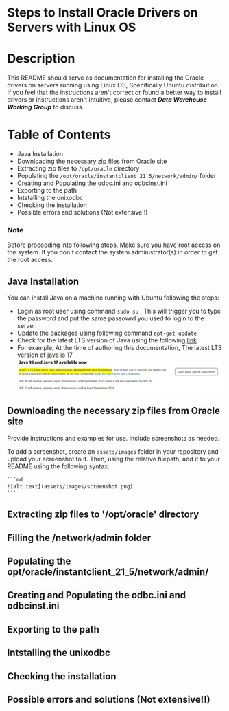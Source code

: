 # Steps to Install Oracle Drivers on Servers with Linux OS

# Description

This README should serve as documentation for installing the Oracle drivers on servers running using Linux OS, Specifically Ubuntu distribution. 
If you feel that the instructions aren't correct or found a better way to install drivers or instructions aren't intuitive, please contact ***Data Warehouse Working Group*** to discuss.

# Table of Contents

- Java Installation
- Downloading the necessary zip files from Oracle site
- Extracting zip files to `/opt/oracle` directory
- Populating the `/opt/oracle/instantclient_21_5/network/admin/` folder
- Creating and Populating the odbc.ini and odbcinst.ini
- Exporting to the path
- Intstalling the unixodbc
- Checking the installation
- Possible errors and solutions (Not extensive!!)

### Note
Before proceeding into following steps, Make sure you have root access on the system. If you don't contact the system administrator(s) in order to get the root access.

## Java Installation
You can install Java on a machine running with Ubuntu following the steps:
- Login as root user using command `sudo su` . This will trigger you to type the password and put the same passowrd you used to login to the server.
- Update the packages using following command `apt-get update`
- Check for the latest LTS version of Java using the following [link](https://www.oracle.com/java/technologies/downloads/)
- For example, At the time of authoring this documentation, The latest LTS version of java is 17
![Java LTS](/assets/JAVALTS.png)


## Downloading the necessary zip files from Oracle site

Provide instructions and examples for use. Include screenshots as needed.

To add a screenshot, create an `assets/images` folder in your repository and upload your screenshot to it. Then, using the relative filepath, add it to your README using the following syntax:

    ```md
    ![alt text](assets/images/screenshot.png)
    ```
## Extracting zip files to '/opt/oracle' directory

## Filling the /network/admin folder

## Populating the opt/oracle/instantclient_21_5/network/admin/

## Creating and Populating the odbc.ini and odbcinst.ini

## Exporting to the path

## Intstalling the unixodbc

## Checking the installation
    
## Possible errors and solutions (Not extensive!!)
   


